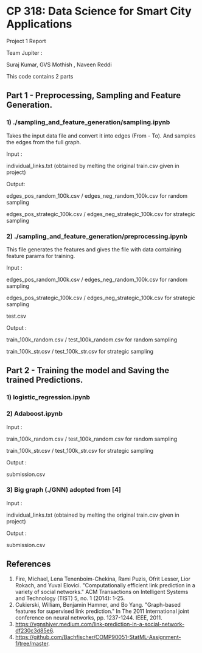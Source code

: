 # CP 318: Data Science for Smart City Applications
Project 1 Report

Team Jupiter  :  

Suraj Kumar, GVS Mothish , Naveen Reddi

This code contains 2 parts 

## Part 1 - Preprocessing, Sampling and Feature Generation.
### 1) ./sampling_and_feature_generation/sampling.ipynb
Takes the input data file and convert it into edges (From - To). 
And samples the edges from the full graph.

Input : 

individual_links.txt (obtained by melting the original train.csv given in project)

Output: 

edges_pos_random_100k.csv / edges_neg_random_100k.csv for random sampling

edges_pos_strategic_100k.csv / edges_neg_strategic_100k.csv for strategic sampling

### 2) ./sampling_and_feature_generation/preprocessing.ipynb
This file generates the features and gives the file with data containing feature params for training.

Input : 

edges_pos_random_100k.csv / edges_neg_random_100k.csv for random sampling

edges_pos_strategic_100k.csv / edges_neg_strategic_100k.csv for strategic sampling

test.csv

Output : 

train_100k_random.csv / test_100k_random.csv for random sampling

train_100k_str.csv / test_100k_str.csv for strategic sampling


## Part 2 - Training the model and Saving the trained Predictions.



### 1) logistic_regression.ipynb
### 2) Adaboost.ipynb 

Input : 

train_100k_random.csv / test_100k_random.csv for random sampling

train_100k_str.csv / test_100k_str.csv for strategic sampling

Output :

submission.csv

### 3) Big graph (./GNN) adopted from [4]



Input : 

individual_links.txt (obtained by melting the original train.csv given in project)

Output :

submission.csv

## References

1.  Fire, Michael, Lena Tenenboim-Chekina, Rami Puzis, Ofrit Lesser, Lior Rokach, and Yuval Elovici. "Computationally efficient link prediction in a variety of social networks." ACM Transactions on Intelligent Systems and Technology (TIST) 5, no. 1 (2014): 1-25.
2.    Cukierski, William, Benjamin Hamner, and Bo Yang. "Graph-based features for supervised link prediction." In The 2011 International joint conference on neural networks, pp. 1237-1244. IEEE, 2011.
3.    https://vgnshiyer.medium.com/link-prediction-in-a-social-network-df230c3d85e6.
4.    https://github.com/Bachfischer/COMP90051-StatML-Assignment-1/tree/master.
